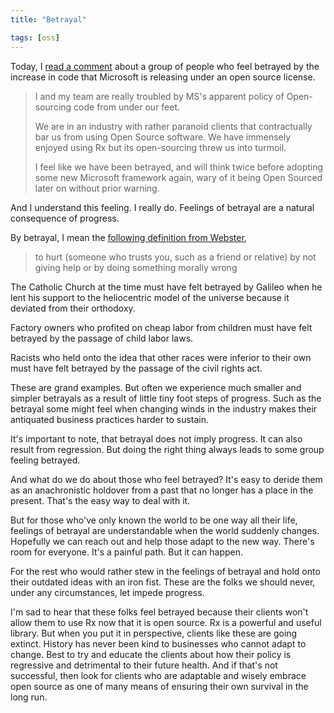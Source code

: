 ```yaml
---
title: "Betrayal"

tags: [oss]
---
```

Today, I [read a comment](http://blogs.msdn.com/b/rxteam/archive/2014/01/01/reactive-extensions-2013-year-in-review.aspx#10486541) about a group of people who feel betrayed by the increase in code that Microsoft is releasing under an open source license.

> I and my team are really troubled by MS's apparent policy of Open-sourcing code from under our feet.
>
> We are in an industry with rather paranoid clients that contractually bar us from using Open Source software. We have immensely enjoyed using Rx but its open-sourcing threw us into turmoil.
>
> I feel like we have been betrayed, and will think twice before adopting some new Microsoft framework again, wary of it being Open Sourced later on without prior warning.

And I understand this feeling. I really do. Feelings of betrayal are a natural consequence of progress.

By betrayal, I mean the [following definition from Webster](http://www.merriam-webster.com/dictionary/betrayal),

> to hurt (someone who trusts you, such as a friend or relative) by not giving help or by doing something morally wrong

The Catholic Church at the time must have felt betrayed by Galileo when he lent his support to the heliocentric model of the universe because it deviated from their orthodoxy.

Factory owners who profited on cheap labor from children must have felt betrayed by the passage of child labor laws.

Racists who held onto the idea that other races were inferior to their own must have felt betrayed by the passage of the civil rights act.

These are grand examples. But often we experience much smaller and simpler betrayals as a result of little tiny foot steps of progress. Such as the betrayal some might feel when changing winds in the industry makes their antiquated business practices harder to sustain.

It's important to note, that betrayal does not imply progress. It can also result from regression. But doing the right thing always leads to some group feeling betrayed.

And what do we do about those who feel betrayed? It's easy to deride them as an anachronistic holdover from a past that no longer has a place in the present. That's the easy way to deal with it.

But for those who've only known the world to be one way all their life, feelings of betrayal are understandable when the world suddenly changes. Hopefully we can reach out and help those adapt to the new way. There's room for everyone. It's a painful path. But it can happen.

For the rest who would rather stew in the feelings of betrayal and hold onto their outdated ideas with an iron fist. These are the folks we should never, under any circumstances, let impede progress.

I'm sad to hear that these folks feel betrayed because their clients won't allow them to use Rx now that it is open source. Rx is a powerful and useful library. But when you put it in perspective, clients like these are going extinct. History has never been kind to businesses who cannot adapt to change. Best to try and educate the clients about how their policy is regressive and detrimental to their future health. And if that's not successful, then look for clients who are adaptable and wisely embrace open source as one of many means of ensuring their own survival in the long run.
